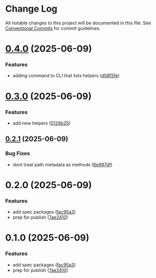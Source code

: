 # Change Log

All notable changes to this project will be documented in this file.
See [Conventional Commits](https://conventionalcommits.org) for commit guidelines.

# [0.4.0](https://github.com/deepgram/deepdown/compare/@deepgram/deepdown-renderer@0.3.0...@deepgram/deepdown-renderer@0.4.0) (2025-06-09)

### Features

- adding command to CLI that lists helpers ([d58f5fe](https://github.com/deepgram/deepdown/commit/d58f5fe5f1af71344261313a8951ce90e38c5ef0))

# [0.3.0](https://github.com/deepgram/deepdown/compare/@deepgram/deepdown-renderer@0.2.1...@deepgram/deepdown-renderer@0.3.0) (2025-06-09)

### Features

- add new helpers ([0128b25](https://github.com/deepgram/deepdown/commit/0128b252242fe626a337250c503b48555688cf2f))

## [0.2.1](https://github.com/deepgram/deepdown/compare/@deepgram/deepdown-renderer@0.2.0...@deepgram/deepdown-renderer@0.2.1) (2025-06-09)

### Bug Fixes

- dont treat path metadata as methods ([6e987df](https://github.com/deepgram/deepdown/commit/6e987df28013395091a426c9e5824ef4473f200c))

# 0.2.0 (2025-06-09)

### Features

- add spec packages ([fac95a3](https://github.com/deepgram/deepdown/commit/fac95a31be544ce9d78ff5e37546c7db64d4499b))
- prep for publish ([7ae2410](https://github.com/deepgram/deepdown/commit/7ae24103a596b25ea784f9d4f7b1bc30e6b369c2))

# 0.1.0 (2025-06-09)

### Features

- add spec packages ([fac95a3](https://github.com/deepgram/deepdown/commit/fac95a31be544ce9d78ff5e37546c7db64d4499b))
- prep for publish ([7ae2410](https://github.com/deepgram/deepdown/commit/7ae24103a596b25ea784f9d4f7b1bc30e6b369c2))

